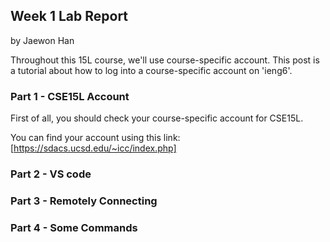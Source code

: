 ## Week 1 Lab Report
by Jaewon Han 

Throughout this 15L course, we'll use course-specific account. 
This post is a tutorial about how to log into a course-specific account on 'ieng6'.

### Part 1 - CSE15L Account
First of all, you should check your course-specific account for CSE15L.

You can find your account using this link: [https://sdacs.ucsd.edu/~icc/index.php]


### Part 2 - VS code


### Part 3 - Remotely Connecting


### Part 4 - Some Commands

